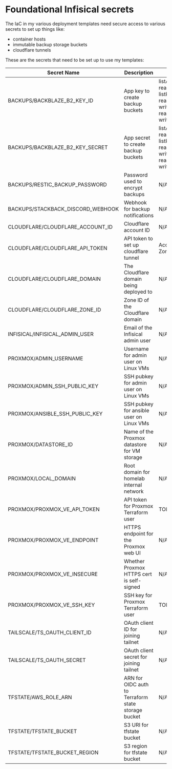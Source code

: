 # Foundational Infisical secrets

The IaC in my various deployment templates need secure access to various secrets to set up things like:

* container hosts
* immutable backup storage buckets
* cloudflare tunnels

These are the secrets that need to be set up to use my templates:

| Secret Name | Description | Required Permissions |
| --- | --- | --- |
| BACKUPS/BACKBLAZE_B2_KEY_ID | App key to create backup buckets | listAllBucketNames, listBuckets, readBuckets, writeBuckets, listKeys, writeKeys, deleteKeys, readBucketEncryption, writeBucketEncryption, readBucketRetentions, writeBucketRetentions |
| BACKUPS/BACKBLAZE_B2_KEY_SECRET | App secret to create backup buckets | listAllBucketNames, listBuckets, readBuckets, writeBuckets, listKeys, writeKeys, deleteKeys, readBucketEncryption, writeBucketEncryption, readBucketRetentions, writeBucketRetentions |
| BACKUPS/RESTIC_BACKUP_PASSWORD | Password used to encrypt backups | N/A |
| BACKUPS/STACKBACK_DISCORD_WEBHOOK | Webhook for backup notifications | N/A |
| CLOUDFLARE/CLOUDFLARE_ACCOUNT_ID | Cloudflare account ID | N/A |
| CLOUDFLARE/CLOUDFLARE_API_TOKEN | API token to set up cloudflare tunnel | Account.Cloudflare_Tunnel:Edit, Zone.DNS:Edit |
| CLOUDFLARE/CLOUDFLARE_DOMAIN | The Cloudflare domain being deployed to | N/A |
| CLOUDFLARE/CLOUDFLARE_ZONE_ID | Zone ID of the Cloudflare domain | N/A |
| INFISICAL/INFISICAL_ADMIN_USER | Email of the Infisical admin user | N/A |
| PROXMOX/ADMIN_USERNAME | Username for admin user on Linux VMs | N/A |
| PROXMOX/ADMIN_SSH_PUBLIC_KEY | SSH pubkey for admin user on Linux VMs | N/A |
| PROXMOX/ANSIBLE_SSH_PUBLIC_KEY | SSH pubkey for ansible user on Linux VMs | N/A |
| PROXMOX/DATASTORE_ID | Name of the Proxmox datastore for VM storage | N/A |
| PROXMOX/LOCAL_DOMAIN | Root domain for homelab internal network | N/A |
| PROXMOX/PROXMOX_VE_API_TOKEN | API token for Proxmox Terraform user | TODO |
| PROXMOX/PROXMOX_VE_ENDPOINT | HTTPS endpoint for the Proxmox web UI | N/A |
| PROXMOX/PROXMOX_VE_INSECURE | Whether Proxmox HTTPS cert is self-signed | N/A |
| PROXMOX/PROXMOX_VE_SSH_KEY | SSH key for Proxmox Terraform user | TODO |
| TAILSCALE/TS_OAUTH_CLIENT_ID | OAuth client ID for joining tailnet | N/A |
| TAILSCALE/TS_OAUTH_SECRET | OAuth client secret for joining tailnet | N/A |
| TFSTATE/AWS_ROLE_ARN | ARN for OIDC auth to Terraform state storage bucket | N/A |
| TFSTATE/TFSTATE_BUCKET | S3 URI for tfstate bucket | N/A |
| TFSTATE/TFSTATE_BUCKET_REGION | S3 region for tfstate bucket | N/A |
